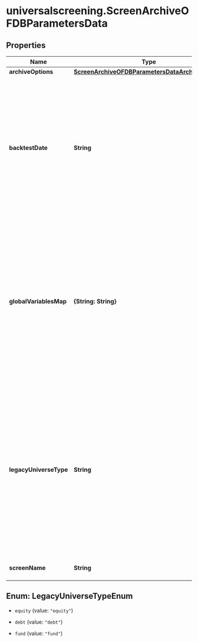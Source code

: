 # universalscreening.ScreenArchiveOFDBParametersData

## Properties

Name | Type | Description | Notes
------------ | ------------- | ------------- | -------------
**archiveOptions** | [**ScreenArchiveOFDBParametersDataArchiveOptions**](ScreenArchiveOFDBParametersDataArchiveOptions.md) |  | [optional] 
**backtestDate** | **String** | Specifies the backtest date used when running the screen, replacing   the backtest date saved in the screen, can be written in YYYYMMDD,   MM/DD/YYYY or relative (0, -1, 0/-1/0) format. Requires additional access to use. | [optional] 
**globalVariablesMap** | **{String: String}** | Modifies existing global variables for this calculation request, temporarily adds them if they do not already exist Variable names can only contain the characters A-Z (case insensitive). Variable values must be non-empty. | [optional] 
**legacyUniverseType** | **String** | Universe type to open a Screen 1.0 document with\\ &#x60;equity&#x60;: Uses the equity universe from the Screen 1.0 document.\\ &#x60;debt&#x60;: Uses the debt universe from the Screen 1.0 document.\\ &#x60;fund&#x60;: Uses the fund universe from the Screen 1.0 document. | [optional] [default to &#39;equity&#39;]
**screenName** | **String** | Full file path to a valid screen | 



## Enum: LegacyUniverseTypeEnum


* `equity` (value: `"equity"`)

* `debt` (value: `"debt"`)

* `fund` (value: `"fund"`)




